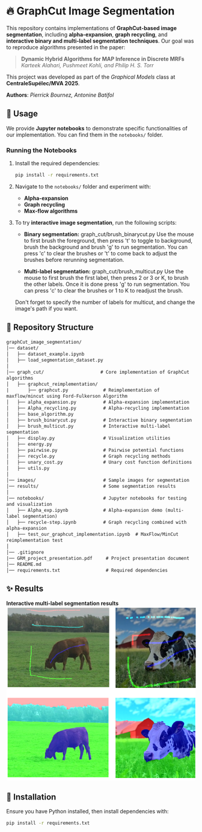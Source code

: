# 🔥 GraphCut Image Segmentation  

This repository contains implementations of **GraphCut-based image segmentation**, including **alpha-expansion**, **graph recycling**, and **interactive binary and multi-label segmentation techniques**. Our goal was to reproduce algorithms presented in the paper:  

> **Dynamic Hybrid Algorithms for MAP Inference in Discrete MRFs**  
> *Karteek Alahari, Pushmeet Kohli, and Philip H. S. Torr*  

This project was developed as part of the *Graphical Models* class at **CentraleSupélec/MVA 2025**.  

**Authors**: *Pierrick Bournez, Antonine Batifol*  


## 🚀 Usage  

We provide **Jupyter notebooks** to demonstrate specific functionalities of our implementation. You can find them in the `notebooks/` folder.  

### Running the Notebooks  
1. Install the required dependencies:  
   ```bash
   pip install -r requirements.txt
   ```
2. Navigate to the `notebooks/` folder and experiment with:  
   - **Alpha-expansion**  
   - **Graph recycling**  
   - **Max-flow algorithms**  

3. To try **interactive image segmentation**, run the following scripts:  
   - **Binary segmentation:** graph_cut/brush_binarycut.py
   Use the mouse to first brush the foreground, then press 't' to toggle to background, brush the background and brush 'g' to run segmentation. You can press 'c' to clear the brushes or 't' to come back to adjust the brushes before rerunning segmentation.

   - **Multi-label segmentation:** graph_cut/brush_multicut.py
   Use the mouse to first brush the first label, then press 2 or 3 or K, to brush the other labels. Once it is done press 'g' to run segmentation. You can press 'c' to clear the brushes or 1 to K to readjust the brush.
   
   Don't forget to specify the number of labels for multicut, and change the image's path if you want.


## 📂 Repository Structure  

```
graphCut_image_segmentation/
│── dataset/                      
│   ├── dataset_example.ipynb    
│   ├── load_segmentation_dataset.py  
│
│── graph_cut/                     # Core implementation of GraphCut algorithms
│   ├── graphcut_reimplementation/ 
|       ├── graphcut.py             # Reimplementation of maxflow/mincut using Ford-Fulkerson Algorithm
│   ├── alpha_expansion.py          # Alpha-expansion implementation
│   ├── Alpha_recycling.py          # Alpha-recycling implementation
│   ├── base_algorithm.py          
│   ├── brush_binarycut.py          # Interactive binary segmentation
│   ├── brush_multicut.py           # Interactive multi-label segmentation
│   ├── display.py                  # Visualization utilities
│   ├── energy.py                   
│   ├── pairwise.py                 # Pairwise potential functions
│   ├── recycle.py                  # Graph recycling methods
│   ├── unary_cost.py               # Unary cost function definitions
│   ├── utils.py                    
│
│── images/                         # Sample images for segmentation
│── results/                        # Some segmentation results
│
│── notebooks/                      # Jupyter notebooks for testing and visualization
│   ├── Alpha_exp.ipynb             # Alpha-expansion demo (multi-label segmentation)
│   ├── recycle-step.ipynb          # Graph recycling combined with alpha-expansion
│   ├── test_our_graphcut_implementation.ipynb  # MaxFlow/MinCut reimplementation test
│
│── .gitignore                      
|── GRM_project_presentation.pdf     # Project presentation document
│── README.md                       
│── requirements.txt                 # Required dependencies
```


## ✨ Results 

**Interactive multi-label segmentation results**
![Segmentation Example](results/multicut.png)


## 📌 Installation  

Ensure you have Python installed, then install dependencies with:  

```bash
pip install -r requirements.txt
```